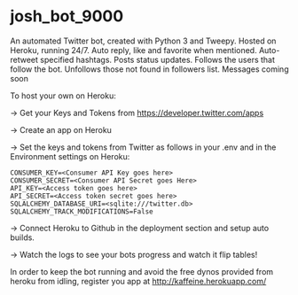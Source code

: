 # josh_bot_9000
An automated Twitter bot, created with Python 3 and Tweepy. Hosted on Heroku, running 24/7. Auto reply, like and favorite when mentioned. Auto-retweet specified hashtags. Posts status updates. Follows the users that follow the bot. Unfollows those not found in followers list. Messages coming soon 

To host your own on Heroku:

-> Get your Keys and Tokens from https://developer.twitter.com/apps

-> Create an app on Heroku

-> Set the keys and tokens from Twitter as follows in your .env and in the Environment settings on Heroku:
```
CONSUMER_KEY=<Consumer API Key goes here>
CONSUMER_SECRET=<Consumer API Secret goes Here>
API_KEY=<Access token goes here>
API_SECRET=<Access token secret goes here>
SQLALCHEMY_DATABASE_URI=<sqlite:///twitter.db>
SQLALCHEMY_TRACK_MODIFICATIONS=False
```
-> Connect Heroku to Github in the deployment section and setup auto builds.

-> Watch the logs to see your bots progress and watch it flip tables!

In order to keep the bot running and avoid the free dynos provided from heroku from idling, register you app at http://kaffeine.herokuapp.com/
